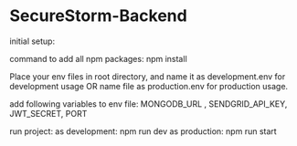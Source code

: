 # SecureStorm-Backend

initial setup:

  command to add all npm packages: npm install

  Place your env files in root directory, and name it as development.env for development usage OR name file as production.env for production usage.  
  
  add following variables to env file: MONGODB_URL , SENDGRID_API_KEY, JWT_SECRET, PORT

run project:
  as development: npm run dev
  as production: npm run start
